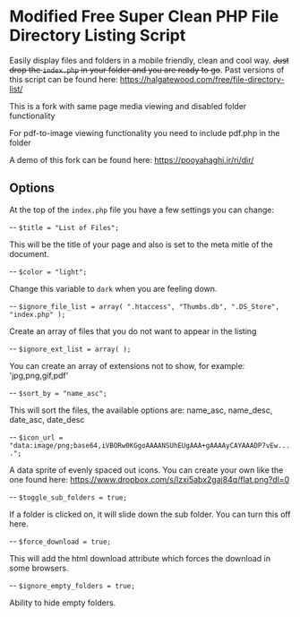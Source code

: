 # Modified Free Super Clean PHP File Directory Listing Script

Easily display files and folders in a mobile friendly, clean and cool way. ~~Just drop the `index.php` in your folder and you are ready to go~~. Past versions of this script can be found here: https://halgatewood.com/free/file-directory-list/

This is a fork with same page media viewing and disabled folder functionality

For pdf-to-image viewing functionality you need to include pdf.php in the folder

A demo of this fork can be found here: https://pooyahaghi.ir/ri/dir/

## Options 

At the top of the `index.php` file you have a few settings you can change:

--
`$title = "List of Files";`

This will be the title of your page and also is set to the meta mitle of the document.

--
`$color	= "light";`

Change this variable to `dark` when you are feeling down.

--
`$ignore_file_list = array( ".htaccess", "Thumbs.db", ".DS_Store", "index.php" );`

Create an array of files that you do not want to appear in the listing

--
`$ignore_ext_list = array( );`

You can create an array of extensions not to show, for example: 'jpg,png,gif,pdf'

--
`$sort_by = "name_asc";`

This will sort the files, the available options are: name_asc, name_desc, date_asc, date_desc

--
`$icon_url = "data:image/png;base64,iVBORw0KGgoAAAANSUhEUgAAA+gAAAAyCAYAAADP7vEw....";`

A data sprite of evenly spaced out icons. You can create your own like the one found here: https://www.dropbox.com/s/lzxi5abx2gaj84q/flat.png?dl=0

--
`$toggle_sub_folders = true;`

If a folder is clicked on, it will slide down the sub folder. You can turn this off here.

--
`$force_download = true;`

This will add the html download attribute which forces the download in some browsers.

--
`$ignore_empty_folders = true;`

Ability to hide empty folders.
